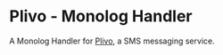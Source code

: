 # Plivo - Monolog Handler
A Monolog Handler for [Plivo](https://www.plivo.com/), a SMS messaging service.